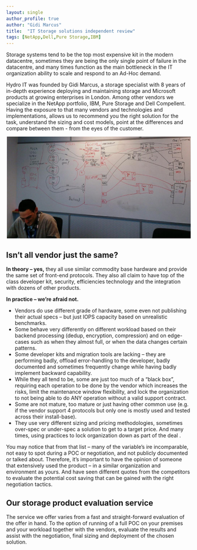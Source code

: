 ```yaml
---
layout: single
author_profile: true
author: "Gidi Marcus"
title:  "IT Storage solutions independent review"
tags: [NetApp,Dell,Pure Storage,IBM]
---
```


Storage systems tend to be the top most expensive kit in the modern datacentre, sometimes they are being the only single point of failure in the datacentre, and many times function as the main bottleneck in the IT organization ability to scale and respond to an Ad-Hoc demand.


Hydro IT was founded by Gidi Marcus, a storage specialist with 8 years of in-depth experience deploying and maintaining storage and Microsoft products at growing enterprises in London.
Among other vendors we specialize in the NetApp portfolio, IBM, Pure Storage and Dell Compellent. Having the exposure to that many vendors and technologies and implementations, allows us to recommend you the right solution for the task, understand the sizing and cost models, point at the differences and compare between them - from the eyes of the customer.


<center><img src="/assets/images/Gidi_classroom.jpeg" width="500"></center>



<h2>Isn’t all vendor just the same?</h2>
<b>In theory – yes,</b> they all use similar commodity base hardware and provide the same set of front-end protocols. They also all claim to have top of the class developer kit, security, efficiencies technology and the integration with dozens of other products. 


<b>In practice – we’re afraid not.</b>
<ul>
<li> Vendors do use different grade of hardware, some even not publishing their actual specs – but just IOPS capacity based on unrealistic benchmarks. </li>
<li> Some behave very differently on different workload based on their backend processing (dedup, encryption, compression) and on edge-cases such as when they almost full, or when the data changes certain patterns. </li>
<li> Some developer kits and migration tools are lacking – they are performing badly, offload error-handling to the developer, badly documented and sometimes frequently change while having badly implement backward capability. </li>
<li> While they all tend to be, some are just too much of a “black box”, requiring each operation to be done by the vendor which increases the risks, limit the maintenance window flexibility, and lock the organization to not being able to do ANY operation without a valid support contract.</li>
<li> Some are not mature, too mature or just having other common use (e.g. if the vendor support 4 protocols but only one is mostly used and tested across their install-base). </li>
<li> They use very different sizing and pricing methodologies, sometimes over-spec or under-spec a solution to get to a target price. And many times, using practices to lock organization down as part of the deal .</li> 
</ul>

You may notice that from that list – many of the variable’s ire incomparable, not easy to spot during a POC or negotiation, and not publicly documented or talked about.
Therefore, it’s important to have the opinion of someone that extensively used the product – in a similar organization and environment as yours. And have seen different quotes from the competitors to evaluate the potential cost saving that can be gained with the right negotiation tactics. 

<h2>Our storage product evaluation service</h2>
The service we offer varies from a fast and straight-forward evaluation of the offer in hand. To the option of running of a full POC on your premises and your workload together with the vendors, evaluate the results and assist with the negotiation, final sizing and deployment of the chosen solution. 
